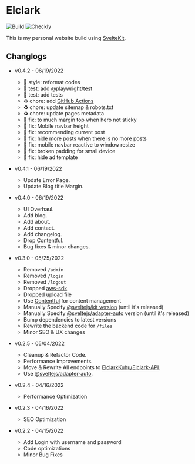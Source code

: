 # Elclark

![Build](https://img.shields.io/github/workflow/status/ElclarkCodes/Elclark/Verify%20CI?style=flat-square)
![Checkly](https://api.checklyhq.com/v1/badges/checks/23234da3-a63e-4c31-ab63-8fc763f67625?style=flat-square&responseTime=false)

This is my personal website build using [SvelteKit](https://kit.svelte.dev/).

## Changlogs

- v0.4.2 - 06/19/2022

  - :art: style: reformat codes
  - :rotating_light: test: add [@playwright/test](https://github.com/Microsoft/playwright)
  - :rotating_light: test: add tests
  - :recycle: chore: add [GitHub Actions](https://github.com/ElclarkCodes/Elclark/actions)
  - :recycle: chore: update sitemap & robots.txt
  - :recycle: chore: update pages metadata
  - :bug: fix: to much margin top when hero not sticky
  - :bug: fix: Mobile navbar height
  - :bug: fix: recommending current post
  - :bug: fix: hide more posts when there is no more posts
  - :bug: fix: mobile navbar reactive to window resize
  - :bug: fix: broken padding for small device
  - :bug: fix: hide ad template

- v0.4.1 - 06/19/2022

  - Update Error Page.
  - Update Blog title Margin.

- v0.4.0 - 06/19/2022

  - UI Overhaul.
  - Add blog.
  - Add about.
  - Add contact.
  - Add changelog.
  - Drop Contentful.
  - Bug fixes & minor changes.

- v0.3.0 - 05/25/2022

  - Removed `/admin`
  - Removed `/login`
  - Removed `/logout`
  - Dropped [aws-sdk](https://github.com/aws/aws-sdk-js)
  - Dropped upload file
  - Use [Contentful](https://www.contentful.com/) for content management
  - Manually Specify [@sveltejs/kit version](https://github.com/sveltejs/kit) (until it's released)
  - Manually Specify [@sveltejs/adapter-auto](https://github.com/sveltejs/kit/tree/master/packages/adapter-auto) version (until it's released)
  - Bump dependencies to latest versions
  - Rewrite the backend code for `/files`
  - Minor SEO & UX changes

- v0.2.5 - 05/04/2022

  - Cleanup & Refactor Code.
  - Performance Improvements.
  - Move & Rewrite All endpoints to [ElclarkKuhu/Elclark-API](https://github.com/ElclarkKuhu/Elclark-API).
  - Use [@sveltejs/adapter-auto](https://github.com/sveltejs/kit/tree/master/packages/adapter-auto).

- v0.2.4 - 04/16/2022

  - Performance Optimization

- v0.2.3 - 04/16/2022

  - SEO Optimization

- v0.2.2 - 04/15/2022
  - Add Login with username and password
  - Code optimizations
  - Minor Bug Fixes
